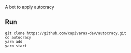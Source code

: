 A bot to apply autocracy

## Run
```shell
git clone https://github.com/capivaras-dev/autocracy.git
cd autocracy
yarn add
yarn start
```
